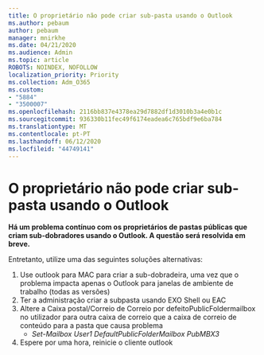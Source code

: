 ```yaml
---
title: O proprietário não pode criar sub-pasta usando o Outlook
ms.author: pebaum
author: pebaum
manager: mnirkhe
ms.date: 04/21/2020
ms.audience: Admin
ms.topic: article
ROBOTS: NOINDEX, NOFOLLOW
localization_priority: Priority
ms.collection: Adm_O365
ms.custom:
- "5884"
- "3500007"
ms.openlocfilehash: 2116bb837e4378ea29d7882df1d3010b3a4e0b1c
ms.sourcegitcommit: 936330b11fec49f6174eadea6c765bdf9e6ba784
ms.translationtype: MT
ms.contentlocale: pt-PT
ms.lasthandoff: 06/12/2020
ms.locfileid: "44749141"
---
```

# <a name="owner-cannot-create-sub-folder-using-outlook"></a>O proprietário não pode criar sub-pasta usando o Outlook

**Há um problema contínuo com os proprietários de pastas públicas que criam sub-dobradores usando o Outlook. A questão será resolvida em breve.**

Entretanto, utilize uma das seguintes soluções alternativas:

1. Use outlook para MAC para criar a sub-dobradeira, uma vez que o problema impacta apenas o Outlook para janelas de ambiente de trabalho (todas as versões)
2. Ter a administração criar a subpasta usando EXO Shell ou EAC
3. Altere a Caixa postal/Correio de Correio por defeitoPublicFoldermailbox no utilizador para outra caixa de correio que a caixa de correio de conteúdo para a pasta que causa problema  
    - *Set-Mailbox User1 DefaultPublicFolderMailbox PubMBX3*
4. Espere por uma hora, reinicie o cliente outlook